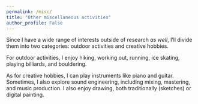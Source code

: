 ```yaml
---
permalink: /misc/
title: "Other miscellaneous activities"
author_profile: False
---
```


Since I have a wide range of interests outside of research *as well*, I’ll divide them into two categories: outdoor activities and creative hobbies.

For outdoor activities, I enjoy hiking, working out, running, ice skating, playing billiards, and bouldering.

As for creative hobbies, I can play instruments like piano and guitar. Sometimes, I also explore sound engineering, including mixing, mastering, and music production. I also enjoy drawing, both traditionally (sketches) or digital painting.